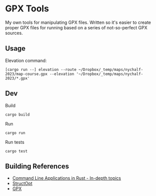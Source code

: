 # GPX Tools

My own tools for manipulating GPX files. Written so it's easier to create proper GPX files for running based on a series of not-so-perfect GPX sources.

## Usage

Elevation command:

```
[cargo run --] elevation --route ~/Dropbox/_temp/maps/nychalf-2023/map-course.gpx --elevation '~/Dropbox/_temp/maps/nychalf-2023/*.gpx'
```

## Dev

Build

```
cargo build
```

Run

```
cargo run
```

Run tests

```
cargo test
```

## Building References

* [Command Line Applications in Rust - In-depth topics](https://rust-cli.github.io/book/in-depth/index.html)
* [StructOpt](https://docs.rs/structopt/latest/structopt/)
* [GPX](https://crates.io/crates/gpx)
